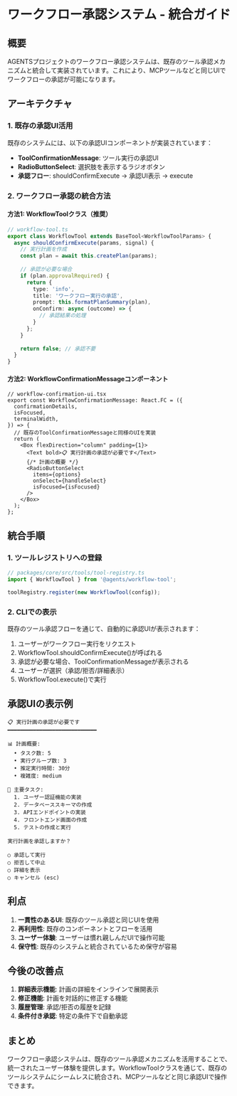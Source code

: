 # ワークフロー承認システム - 統合ガイド

## 概要

AGENTSプロジェクトのワークフロー承認システムは、既存のツール承認メカニズムと統合して実装されています。これにより、MCPツールなどと同じUIでワークフローの承認が可能になります。

## アーキテクチャ

### 1. 既存の承認UI活用

既存のシステムには、以下の承認UIコンポーネントが実装されています：

- **ToolConfirmationMessage**: ツール実行の承認UI
- **RadioButtonSelect**: 選択肢を表示するラジオボタン
- **承認フロー**: shouldConfirmExecute → 承認UI表示 → execute

### 2. ワークフロー承認の統合方法

#### 方法1: WorkflowToolクラス（推奨）

```typescript
// workflow-tool.ts
export class WorkflowTool extends BaseTool<WorkflowToolParams> {
  async shouldConfirmExecute(params, signal) {
    // 実行計画を作成
    const plan = await this.createPlan(params);
    
    // 承認が必要な場合
    if (plan.approvalRequired) {
      return {
        type: 'info',
        title: 'ワークフロー実行の承認',
        prompt: this.formatPlanSummary(plan),
        onConfirm: async (outcome) => {
          // 承認結果の処理
        }
      };
    }
    
    return false; // 承認不要
  }
}
```

#### 方法2: WorkflowConfirmationMessageコンポーネント

```tsx
// workflow-confirmation-ui.tsx
export const WorkflowConfirmationMessage: React.FC = ({
  confirmationDetails,
  isFocused,
  terminalWidth,
}) => {
  // 既存のToolConfirmationMessageと同様のUIを実装
  return (
    <Box flexDirection="column" padding={1}>
      <Text bold>📋 実行計画の承認が必要です</Text>
      {/* 計画の概要 */}
      <RadioButtonSelect
        items={options}
        onSelect={handleSelect}
        isFocused={isFocused}
      />
    </Box>
  );
};
```

## 統合手順

### 1. ツールレジストリへの登録

```typescript
// packages/core/src/tools/tool-registry.ts
import { WorkflowTool } from '@agents/workflow-tool';

toolRegistry.register(new WorkflowTool(config));
```

### 2. CLIでの表示

既存のツール承認フローを通じて、自動的に承認UIが表示されます：

1. ユーザーがワークフロー実行をリクエスト
2. WorkflowTool.shouldConfirmExecute()が呼ばれる
3. 承認が必要な場合、ToolConfirmationMessageが表示される
4. ユーザーが選択（承認/拒否/詳細表示）
5. WorkflowTool.execute()で実行

## 承認UIの表示例

```
📋 実行計画の承認が必要です
━━━━━━━━━━━━━━━━━━━━━━━━━━━━

📊 計画概要:
  • タスク数: 5
  • 実行グループ数: 3
  • 推定実行時間: 30分
  • 複雑度: medium

📝 主要タスク:
  1. ユーザー認証機能の実装
  2. データベーススキーマの作成
  3. APIエンドポイントの実装
  4. フロントエンド画面の作成
  5. テストの作成と実行

実行計画を承認しますか？

○ 承認して実行
○ 拒否して中止
○ 詳細を表示
○ キャンセル (esc)
```

## 利点

1. **一貫性のあるUI**: 既存のツール承認と同じUIを使用
2. **再利用性**: 既存のコンポーネントとフローを活用
3. **ユーザー体験**: ユーザーは慣れ親しんだUIで操作可能
4. **保守性**: 既存のシステムと統合されているため保守が容易

## 今後の改善点

1. **詳細表示機能**: 計画の詳細をインラインで展開表示
2. **修正機能**: 計画を対話的に修正する機能
3. **履歴管理**: 承認/拒否の履歴を記録
4. **条件付き承認**: 特定の条件下で自動承認

## まとめ

ワークフロー承認システムは、既存のツール承認メカニズムを活用することで、統一されたユーザー体験を提供します。WorkflowToolクラスを通じて、既存のツールシステムにシームレスに統合され、MCPツールなどと同じ承認UIで操作できます。